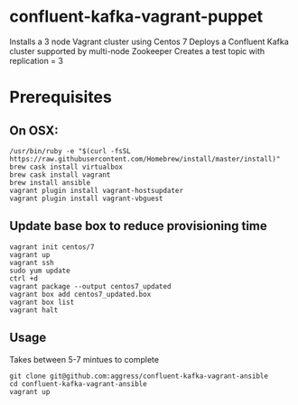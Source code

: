 # confluent-kafka-vagrant-puppet

Installs a 3 node Vagrant cluster using Centos 7
Deploys a Confluent Kafka cluster supported by multi-node Zookeeper
Creates a test topic with replication = 3

# Prerequisites

## On OSX:
```
/usr/bin/ruby -e "$(curl -fsSL https://raw.githubusercontent.com/Homebrew/install/master/install)"
brew cask install virtualbox
brew cask install vagrant
brew install ansible
vagrant plugin install vagrant-hostsupdater
vagrant plugin install vagrant-vbguest
```

## Update base box to reduce provisioning time
```
vagrant init centos/7
vagrant up
vagrant ssh
sudo yum update
ctrl +d
vagrant package --output centos7_updated
vagrant box add centos7_updated.box 
vagrant box list
vagrant halt
```

## Usage

Takes between 5-7 mintues to complete
```
git clone git@github.com:aggress/confluent-kafka-vagrant-ansible
cd confluent-kafka-vagrant-ansible
vagrant up
```
